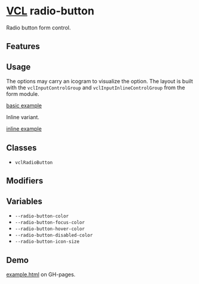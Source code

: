 # [VCL](https://github.com/vcl/doc) radio-button

Radio button form control.

## Features

## Usage

The options may carry an icogram to visualize the option.
The layout is built with the `vclInputControlGroup` and
`vclInputInlineControlGroup` from the form module.

[basic example](/demo/example-basic.html)

Inline variant.

[inline example](/demo/example-inline.html)

## Classes

- `vclRadioButton`

## Modifiers

## Variables

- `--radio-button-color`
- `--radio-button-focus-color`
- `--radio-button-hover-color`
- `--radio-button-disabled-color`
- `--radio-button-icon-size`

## Demo

[example.html](/demo/example.html) on GH-pages.
